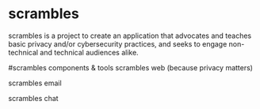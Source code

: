 # scrambles
scrambles is a project to create an application that advocates and teaches basic privacy and/or cybersecurity practices, and seeks to engage non-technical and technical audiences alike.

#scrambles components & tools
scrambles web (because privacy matters)

scrambles email

scrambles chat

